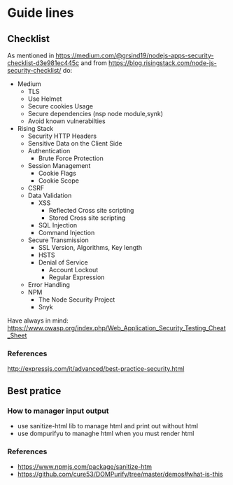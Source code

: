 # Guide lines

## Checklist

As mentioned in https://medium.com/@grsind19/nodejs-apps-security-checklist-d3e981ec445c and from https://blog.risingstack.com/node-js-security-checklist/
do:

- Medium
  - TLS
  - Use Helmet
  - Secure cookies Usage
  - Secure dependencies (nsp node module,synk)
  - Avoid known vulnerabilties
- Rising Stack
  - Security HTTP Headers
  - Sensitive Data on the Client Side
  - Authentication
    - Brute Force Protection
  - Session Management
    - Cookie Flags
    - Cookie Scope
  - CSRF
  - Data Validation
    - XSS
      - Reflected Cross site scripting
      - Stored Cross site scripting
    - SQL Injection
    - Command Injection
  - Secure Transmission
    - SSL Version, Algorithms, Key length
    - HSTS
    - Denial of Service
      - Account Lockout
      - Regular Expression
  - Error Handling
  - NPM
    - The Node Security Project
    - Snyk

Have always in mind: https://www.owasp.org/index.php/Web_Application_Security_Testing_Cheat_Sheet

### References

http://expressjs.com/it/advanced/best-practice-security.html


## Best pratice

### How to manager input output

 - use sanitize-html lib to manage html and print out without html
 - use dompurifyu to managhe html when you must render html


### References
- https://www.npmjs.com/package/sanitize-htm
- https://github.com/cure53/DOMPurify/tree/master/demos#what-is-this

